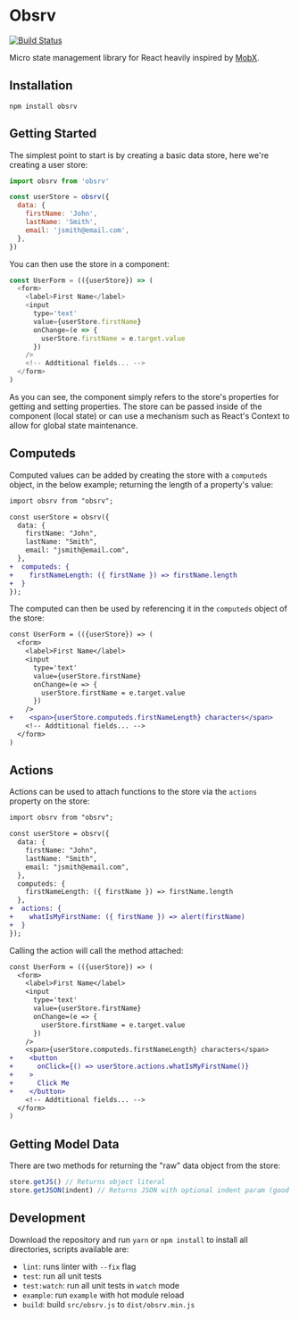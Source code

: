 # Obsrv

[![Build Status](https://travis-ci.org/Fluidbyte/obsrv.svg?branch=master)](https://travis-ci.org/Fluidbyte/obsrv)

Micro state management library for React heavily inspired by [MobX](https://mobx.js.org/).

## Installation

```shell
npm install obsrv
```

## Getting Started

The simplest point to start is by creating a basic data store, here we're creating a user store:

```javascript
import obsrv from 'obsrv'

const userStore = obsrv({
  data: {
    firstName: 'John',
    lastName: 'Smith',
    email: 'jsmith@email.com',
  },
})
```

You can then use the store in a component:

```javascript
const UserForm = (({userStore}) => (
  <form>
    <label>First Name</label>
    <input
      type='text'
      value={userStore.firstName}
      onChange=(e => {
        userStore.firstName = e.target.value
      })
    />
    <!-- Addtitional fields... -->
  </form>
)
```

As you can see, the component simply refers to the store's properties for getting and setting properties. The store can be passed inside of the component (local state) or can use a mechanism such as React's Context to allow for global state maintenance.

## Computeds

Computed values can be added by creating the store with a `computeds` object, in the below example; returning the length of a property's value:

```diff
import obsrv from "obsrv";

const userStore = obsrv({
  data: {
    firstName: "John",
    lastName: "Smith",
    email: "jsmith@email.com",
  },
+  computeds: {
+    firstNameLength: ({ firstName }) => firstName.length
+  }
});
```

The computed can then be used by referencing it in the `computeds` object of the store:

```diff
const UserForm = (({userStore}) => (
  <form>
    <label>First Name</label>
    <input
      type='text'
      value={userStore.firstName}
      onChange=(e => {
        userStore.firstName = e.target.value
      })
    />
+    <span>{userStore.computeds.firstNameLength} characters</span>
    <!-- Addtitional fields... -->
  </form>
)
```

## Actions

Actions can be used to attach functions to the store via the `actions` property on the store:

```diff
import obsrv from "obsrv";

const userStore = obsrv({
  data: {
    firstName: "John",
    lastName: "Smith",
    email: "jsmith@email.com",
  },
  computeds: {
    firstNameLength: ({ firstName }) => firstName.length
  },
+  actions: {
+    whatIsMyFirstName: ({ firstName }) => alert(firstName)
+  }
});
```

Calling the action will call the method attached:

```diff
const UserForm = (({userStore}) => (
  <form>
    <label>First Name</label>
    <input
      type='text'
      value={userStore.firstName}
      onChange=(e => {
        userStore.firstName = e.target.value
      })
    />
    <span>{userStore.computeds.firstNameLength} characters</span>
+    <button
+      onClick={() => userStore.actions.whatIsMyFirstName()}
+    >
+      Click Me
+    </button>
    <!-- Addtitional fields... -->
  </form>
)
```

## Getting Model Data

There are two methods for returning the "raw" data object from the store:

```javascript
store.getJS() // Returns object literal
store.getJSON(indent) // Returns JSON with optional indent param (good for debugging)
```

## Development

Download the repository and run `yarn` or `npm install` to install all directories, scripts available are:

- `lint`: runs linter with `--fix` flag
- `test`: run all unit tests
- `test:watch`: run all unit tests in `watch` mode
- `example`: run `example` with hot module reload
- `build`: build `src/obsrv.js` to `dist/obsrv.min.js`
